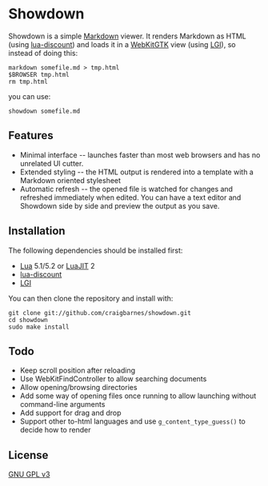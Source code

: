 Showdown
======

Showdown is a simple [Markdown] viewer. It renders Markdown as HTML (using
[lua-discount]) and loads it in a [WebKitGTK] view (using [LGI]), so instead
of doing this:

    markdown somefile.md > tmp.html
    $BROWSER tmp.html
    rm tmp.html

you can use:

    showdown somefile.md

Features
--------

* Minimal interface -- launches faster than most web browsers and has no
  unrelated UI cutter.
* Extended styling -- the HTML output is rendered into a template with a
  Markdown oriented stylesheet
* Automatic refresh -- the opened file is watched for changes and refreshed
  immediately when edited. You can have a text editor and Showdown side
  by side and preview the output as you save.

Installation
------------

The following dependencies should be installed first:

* [Lua] 5.1/5.2 or [LuaJIT] 2
* [lua-discount]
* [LGI]

You can then clone the repository and install with:

    git clone git://github.com/craigbarnes/showdown.git
    cd showdown
    sudo make install

Todo
----

* Keep scroll position after reloading
* Use WebKitFindController to allow searching documents
* Allow opening/browsing directories
* Add some way of opening files once running to allow launching without
  command-line arguments
* Add support for drag and drop
* Support other to-html languages and use `g_content_type_guess()` to
  decide how to render

License
-------

[GNU GPL v3](http://www.gnu.org/licenses/gpl-3.0.html)


[Markdown]: http://daringfireball.net/projects/markdown/
[WebKitGTK]: http://webkitgtk.org/
[lua-discount]: https://github.com/craigbarnes/lua-discount
[LGI]: https://github.com/pavouk/lgi
[Lua]: http://lua.org/
[LuaJIT]: http://luajit.org/
